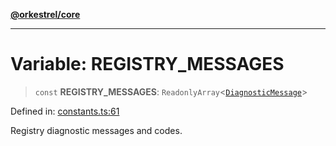 [**@orkestrel/core**](../index.md)

***

# Variable: REGISTRY\_MESSAGES

> `const` **REGISTRY\_MESSAGES**: `ReadonlyArray`\<[`DiagnosticMessage`](../interfaces/DiagnosticMessage.md)\>

Defined in: [constants.ts:61](https://github.com/orkestrel/core/blob/4aab0d299da5f30a0c75f3eda95d1b02f821688d/src/constants.ts#L61)

Registry diagnostic messages and codes.
